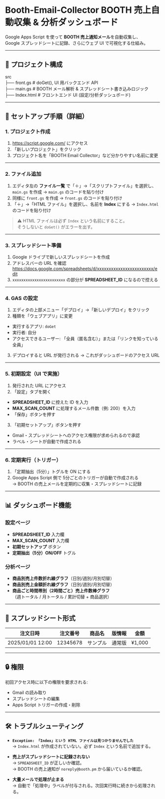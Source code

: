 # Booth-Email-Collector BOOTH 売上自動収集 & 分析ダッシュボード

Google Apps Script を使って **BOOTH 売上通知メール**を自動収集し、  
Google スプレッドシートに記録、さらにウェブ UI で可視化する仕組み。

---

## 📂 プロジェクト構成  
src  
├── front.gs # doGet(), UI 用バックエンド API  
├── main.gs # BOOTH メール解析 & スプレッドシート書き込みロジック  
├── Index.html # フロントエンド UI (設定/分析ダッシュボード)  

---

## 🚀 セットアップ手順（詳細）

### 1. プロジェクト作成
1. https://script.google.com/ にアクセス  
2. 「新しいプロジェクト」をクリック  
3. プロジェクト名を「BOOTH Email Collector」など分かりやすい名前に変更  

---

### 2. ファイル追加
1. エディタ左の **ファイル一覧** で「＋」→「スクリプトファイル」を選択し、  
   `main.gs` を作成 → `main.gs` のコードを貼り付け  
2. 同様に `front.gs` を作成 → `front.gs` のコードを貼り付け  
3. 「＋」→「HTML ファイル」を選択し、名前を **Index** にする → `Index.html` のコードを貼り付け  

> ⚠️ HTML ファイルは必ず `Index` という名前にすること。  
> そうしないと `doGet()` がエラーを出す。  

---

### 3. スプレッドシート準備
1. Google ドライブで新しいスプレッドシートを作成  
2. アドレスバーの URL を確認
https://docs.google.com/spreadsheets/d/xxxxxxxxxxxxxxxxxxxxxxxx/edit
3. `xxxxxxxxxxxxxxxxxxxxxxxx` の部分が **SPREADSHEET_ID** になるので控える  

---

### 4. GAS の設定
1. エディタの上部メニュー「デプロイ」→「新しいデプロイ」をクリック  
2. 種類を「ウェブアプリ」に変更  
- 実行するアプリ: `doGet`  
- 実行者: 自分  
- アクセスできるユーザー: 「全員（匿名含む）」または「リンクを知っている全員」  
3. デプロイすると URL が発行される → これがダッシュボードのアクセス URL  

---

### 5. 初期設定（UI で実施）
1. 発行された URL にアクセス  
2. 「設定」タブを開く  
- **SPREADSHEET_ID** に控えた ID を入力  
- **MAX_SCAN_COUNT** に処理するメール件数（例: 200）を入力  
- 「保存」ボタンを押す  
3. 「初期セットアップ」ボタンを押す  
- Gmail・スプレッドシートへのアクセス権限が求められるので承認  
- ラベル・シートが自動で作成される  

---

### 6. 定期実行（トリガー）
1. 「定期抽出（5分）」トグルを ON にする  
2. Google Apps Script 側で 5分ごとのトリガーが自動で作成される  
→ BOOTH の売上メールを定期的に収集・スプレッドシートに記録  

---

## 📊 ダッシュボード機能

### 設定ページ
- **SPREADSHEET_ID** 入力欄
- **MAX_SCAN_COUNT** 入力欄
- **初期セットアップ** ボタン
- **定期抽出（5分）ON/OFF** トグル

### 分析ページ
- **商品別売上件数折れ線グラフ**（日別/週別/月別切替）
- **商品別売上金額折れ線グラフ**（日別/週別/月別切替）
- **商品ごと時間帯別（2時間ごと）売上件数棒グラフ**  
（週トータル / 月トータル / 累計切替 + 商品選択）

---

## 📑 スプレッドシート形式
| 注文日時           | 注文番号 | 商品名   | 版情報 | 金額   |
|--------------------|----------|----------|--------|--------|
| 2025/01/01 12:00   | 12345678 | サンプル | 通常版 | ¥1,000 |

---

## 🔒 権限
初回アクセス時に以下の権限を要求される:
- Gmail の読み取り
- スプレッドシートの編集
- Apps Script トリガーの作成・削除

---

## 🛠️ トラブルシューティング

- **`Exception: 「Index」という HTML ファイルは見つかりませんでした`**  
→ `Index.html` が作成されていない。必ず `Index` という名前で追加する。  

- **売上がスプレッドシートに記録されない**  
→ `SPREADSHEET_ID` が正しいか確認。  
→ BOOTH の売上通知が `noreply@booth.pm` から届いているか確認。  

- **大量メールで処理が止まる**  
→ 自動で「処理中」ラベルが付与される。次回実行時に続きから処理される。  

